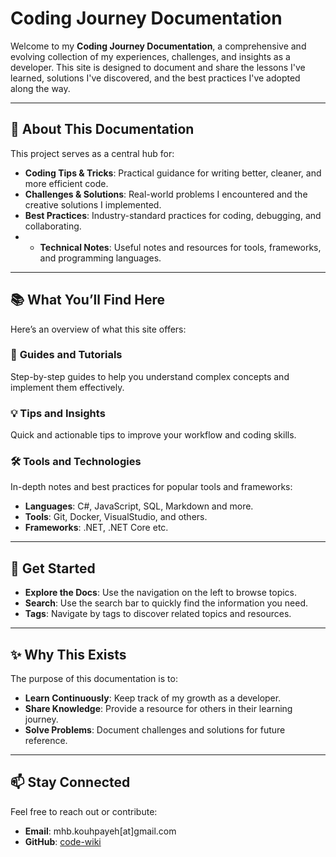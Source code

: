 # Coding Journey Documentation

Welcome to my **Coding Journey Documentation**, a comprehensive and evolving collection of my experiences, challenges, and insights as a developer. This site is designed to document and share the lessons I've learned, solutions I've discovered, and the best practices I've adopted along the way.

---

## 🌟 **About This Documentation**

This project serves as a central hub for:  
- **Coding Tips & Tricks**: Practical guidance for writing better, cleaner, and more efficient code.  
- **Challenges & Solutions**: Real-world problems I encountered and the creative solutions I implemented.  
- **Best Practices**: Industry-standard practices for coding, debugging, and collaborating.  
- - **Technical Notes**: Useful notes and resources for tools, frameworks, and programming languages. 

---

## 📚 **What You’ll Find Here**

Here’s an overview of what this site offers:

### 📖 **Guides and Tutorials**
Step-by-step guides to help you understand complex concepts and implement them effectively.

### 💡 **Tips and Insights**
Quick and actionable tips to improve your workflow and coding skills.

### 🛠️ **Tools and Technologies**
In-depth notes and best practices for popular tools and frameworks:  
- **Languages**: C#, JavaScript, SQL, Markdown and more.  
- **Tools**: Git, Docker, VisualStudio, and others.  
- **Frameworks**: .NET, .NET Core etc.  


---

## 🚀 **Get Started**

- **Explore the Docs**: Use the navigation on the left to browse topics.  
- **Search**: Use the search bar to quickly find the information you need.  
- **Tags**: Navigate by tags to discover related topics and resources.  


---

## ✨ **Why This Exists**

The purpose of this documentation is to:  

- **Learn Continuously**: Keep track of my growth as a developer.  
- **Share Knowledge**: Provide a resource for others in their learning journey.  
- **Solve Problems**: Document challenges and solutions for future reference.  

---

## 📫 **Stay Connected**

Feel free to reach out or contribute:  
- **Email**: mhb.kouhpayeh[at]gmail.com  
- **GitHub**: [code-wiki](https://github.com/mkouhpayeh/code-wiki)
